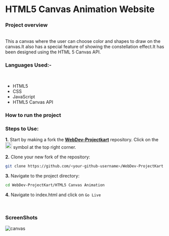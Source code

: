 <h1> HTML5 Canvas Animation Website </h1>
<h3>Project overview</h3> <br>
This a canvas where the user can choose color and shapes to draw on the canvas.It also has a special feature of showing the constellation effect.It has been designed using the HTML 5 Canvas API. <br>

<h3> Languages Used:-</h3> <br>
<ul>
<li>HTML5</li>
<li>CSS</li>
<li>JavaScript</li>
<li>HTML5 Canvas API</li>
</ul>
<h3>How to run the project</h3>

### Steps to Use:

**1.** Start by making a fork the [**WebDev-Projectkart**](https://github.com/khushi-purwar/WebDev-Projectkart) repository. Click on the <a href="https://github.com/khushi-purwar/WebDev-Projectkart/fork"><img src="https://i.imgur.com/G4z1kEe.png" height="21" width="21"></a> symbol at the top right corner.

**2.** Clone your new fork of the repository:

```bash
git clone https://github.com/<your-github-username>/WebDev-ProjectKart
```

**3.** Navigate to the project directory:

```bash
cd WebDev-ProjectKart/HTML5 Canvas Animation
```

**4.** Navigate to index.html and click on `Go Live`

</br>

<h3> ScreenShots </h3>


![canvas](https://user-images.githubusercontent.com/72400676/162595988-563379aa-6e25-4ef1-82e8-e490faa66750.png)
